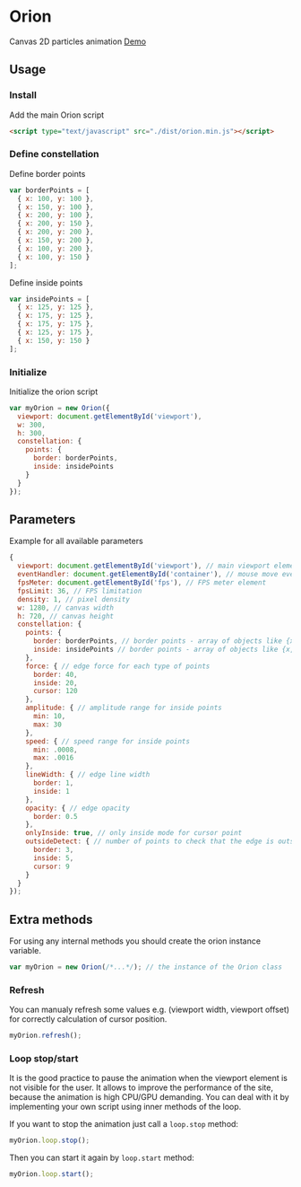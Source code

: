 # Orion
Canvas 2D particles animation
[Demo](https://dobrapyra.github.io/Orion/)  

## Usage
### Install
Add the main Orion script
```html
<script type="text/javascript" src="./dist/orion.min.js"></script>
```
### Define constellation
Define border points
```js
var borderPoints = [
  { x: 100, y: 100 },
  { x: 150, y: 100 },
  { x: 200, y: 100 },
  { x: 200, y: 150 },
  { x: 200, y: 200 },
  { x: 150, y: 200 },
  { x: 100, y: 200 },
  { x: 100, y: 150 }
];
```
Define inside points
```js
var insidePoints = [
  { x: 125, y: 125 },
  { x: 175, y: 125 },
  { x: 175, y: 175 },
  { x: 125, y: 175 },
  { x: 150, y: 150 }
];
```
### Initialize
Initialize the orion script
```js
var myOrion = new Orion({
  viewport: document.getElementById('viewport'),
  w: 300,
  h: 300,
  constellation: {
    points: {
      border: borderPoints,
      inside: insidePoints
    }
  }
});
```
## Parameters
Example for all available parameters
```js
{
  viewport: document.getElementById('viewport'), // main viewport element
  eventHandler: document.getElementById('container'), // mouse move event handler element (default the same as viewport)
  fpsMeter: document.getElementById('fps'), // FPS meter element
  fpsLimit: 36, // FPS limitation
  density: 1, // pixel density
  w: 1280, // canvas width
  h: 720, // canvas height
  constellation: {
    points: {
      border: borderPoints, // border points - array of objects like {x,y}
      inside: insidePoints // border points - array of objects like {x,y}
    },
    force: { // edge force for each type of points
      border: 40,
      inside: 20,
      cursor: 120
    },
    amplitude: { // amplitude range for inside points
      min: 10,
      max: 30
    },
    speed: { // speed range for inside points
      min: .0008,
      max: .0016
    },
    lineWidth: { // edge line width
      border: 1,
      inside: 1
    },
    opacity: { // edge opacity
      border: 0.5
    },
    onlyInside: true, // only inside mode for cursor point
    outsideDetect: { // number of points to check that the edge is outside
      border: 3,
      inside: 5,
      cursor: 9
    }
  }
});
```
## Extra methods
For using any internal methods you should create the orion instance variable. 
```js
var myOrion = new Orion(/*...*/); // the instance of the Orion class
```
### Refresh
You can manualy refresh some values e.g. (viewport width, viewport offset) for correctly calculation of cursor position.
```js
myOrion.refresh();
```
### Loop stop/start
It is the good practice to pause the animation when the viewport element is not visible for the user.
It allows to improve the performance of the site, because the animation is high CPU/GPU demanding.
You can deal with it by implementing your own script using inner methods of the loop.
  
If you want to stop the animation just call a `loop.stop` method:
```js
myOrion.loop.stop();
```
Then you can start it again by `loop.start` method:
```js
myOrion.loop.start();
```